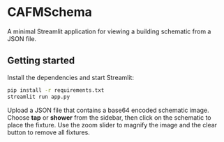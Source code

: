 # CAFMSchema

A minimal Streamlit application for viewing a building schematic from a JSON file.

## Getting started

Install the dependencies and start Streamlit:

```bash
pip install -r requirements.txt
streamlit run app.py
```

Upload a JSON file that contains a base64 encoded schematic image. Choose **tap** or **shower** from the sidebar, then click on the schematic to place the fixture. Use the zoom slider to magnify the image and the clear button to remove all fixtures.
